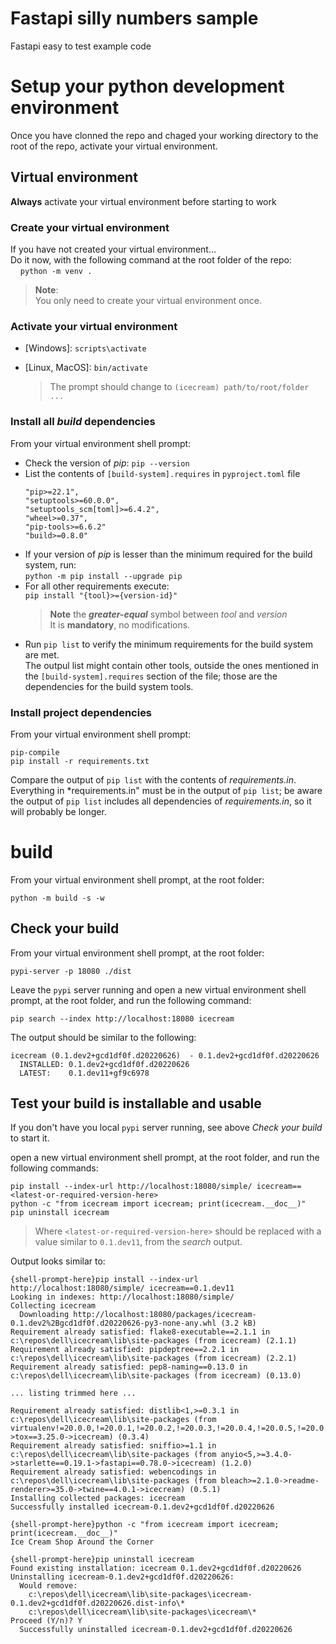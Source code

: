 # Fastapi silly numbers sample

Fastapi easy to test example code

# Setup your python development environment

Once you have clonned the repo and chaged your working directory to the root of the repo, activate your virtual environment.

## Virtual environment

**Always** activate your virtual environment before starting to work

### Create your virtual environment

If you have not created your virtual environment...  
Do it now, with the following command at the root folder of the repo:  
&nbsp;&nbsp;&nbsp;&nbsp;`python -m venv .`

> **Note**:  
You only need to create your virtual environment once.

### Activate your virtual environment
-  \[Windows]: `scripts\activate`
-  \[Linux, MacOS]: `bin/activate`

    > The prompt should change to `(icecream) path/to/root/folder ...`

### Install all ***build*** dependencies

From your virtual environment shell prompt:
-  Check the version of *pip*: `pip --version`
-  List the contents of `[build-system].requires` in `pyproject.toml` file  
    ```
    "pip>=22.1",
    "setuptools>=60.0.0",
    "setuptools_scm[toml]>=6.4.2",
    "wheel>=0.37",
    "pip-tools>=6.6.2"
    "build>=0.8.0"
    ```
- If your version of *pip* is lesser than the minimum required for the build system, run:  
`python -m pip install --upgrade pip`
-  For all other requirements execute:  
`pip install "{tool}>={version-id}"`
    > **Note** the ***greater-equal*** symbol between *tool* and *version*  
    It is **mandatory**, no modifications.
- Run `pip list` to verify the minimum requirements for the build system are met.  
The outpul list might contain other tools, outside the ones mentioned in the `[build-system].requires` section of the file; those are the dependencies for the build system tools.

### Install project dependencies

From your virtual environment shell prompt:

```
pip-compile
pip install -r requirements.txt 
```
Compare the output of `pip list` with the contents of *requirements.in*.  
Everything in *requirements.in" must be in the output of `pip list`; be aware the output of `pip list` includes all dependencies of *requirements.in*, so it will probably be longer.

# build

From your virtual environment shell prompt, at the root folder:

```
python -m build -s -w 
```

## Check your build

From your virtual environment shell prompt, at the root folder:

```
pypi-server -p 18080 ./dist
```

Leave the `pypi` server running and open a new virtual environment shell prompt, at the root folder, and run the following command:

```
pip search --index http://localhost:18080 icecream
```

The output should be similar to the following:

```
icecream (0.1.dev2+gcd1df0f.d20220626)  - 0.1.dev2+gcd1df0f.d20220626
  INSTALLED: 0.1.dev2+gcd1df0f.d20220626
  LATEST:    0.1.dev11+gf9c6978
```

## Test your build is installable and usable

If you don't have you local `pypi` server running, see above *Check your build* to start it.

open a new virtual environment shell prompt, at the root folder, and run the following commands:

```
pip install --index-url http://localhost:18080/simple/ icecream==<latest-or-required-version-here>
python -c "from icecream import icecream; print(icecream.__doc__)"
pip uninstall icecream
```

> Where `<latest-or-required-version-here>` should be replaced with a value similar to `0.1.dev11`, from the *search* output.

Output looks similar to:

```
{shell-prompt-here}pip install --index-url http://localhost:18080/simple/ icecream==0.1.dev11
Looking in indexes: http://localhost:18080/simple/
Collecting icecream
  Downloading http://localhost:18080/packages/icecream-0.1.dev2%2Bgcd1df0f.d20220626-py3-none-any.whl (3.2 kB)
Requirement already satisfied: flake8-executable==2.1.1 in c:\repos\dell\icecream\lib\site-packages (from icecream) (2.1.1)
Requirement already satisfied: pipdeptree==2.2.1 in c:\repos\dell\icecream\lib\site-packages (from icecream) (2.2.1)
Requirement already satisfied: pep8-naming==0.13.0 in c:\repos\dell\icecream\lib\site-packages (from icecream) (0.13.0)

... listing trimmed here ...

Requirement already satisfied: distlib<1,>=0.3.1 in c:\repos\dell\icecream\lib\site-packages (from virtualenv!=20.0.0,!=20.0.1,!=20.0.2,!=20.0.3,!=20.0.4,!=20.0.5,!=20.0.6,!=20.0.7,>=16.0.0->tox==3.25.0->icecream) (0.3.4)
Requirement already satisfied: sniffio>=1.1 in c:\repos\dell\icecream\lib\site-packages (from anyio<5,>=3.4.0->starlette==0.19.1->fastapi==0.78.0->icecream) (1.2.0)
Requirement already satisfied: webencodings in c:\repos\dell\icecream\lib\site-packages (from bleach>=2.1.0->readme-renderer>=35.0->twine==4.0.1->icecream) (0.5.1)
Installing collected packages: icecream
Successfully installed icecream-0.1.dev2+gcd1df0f.d20220626

{shell-prompt-here}python -c "from icecream import icecream; print(icecream.__doc__)"
Ice Cream Shop Around the Corner

{shell-prompt-here}pip uninstall icecream
Found existing installation: icecream 0.1.dev2+gcd1df0f.d20220626
Uninstalling icecream-0.1.dev2+gcd1df0f.d20220626:
  Would remove:
    c:\repos\dell\icecream\lib\site-packages\icecream-0.1.dev2+gcd1df0f.d20220626.dist-info\*
    c:\repos\dell\icecream\lib\site-packages\icecream\*
Proceed (Y/n)? Y
  Successfully uninstalled icecream-0.1.dev2+gcd1df0f.d20220626
```


